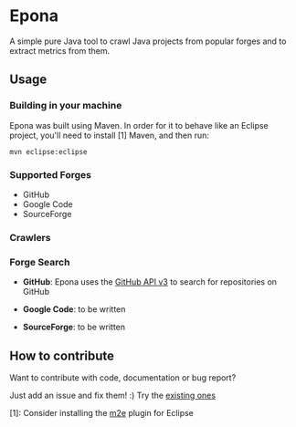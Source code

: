 # Epona

A simple pure Java tool to crawl Java projects from popular forges and to extract metrics from them.

## Usage

### Building in your machine

Epona was built using Maven. In order for it to behave like an Eclipse project, you'll need to install [1] Maven, and then run:

	mvn eclipse:eclipse

### Supported Forges

* GitHub
* Google Code
* SourceForge

### Crawlers

### Forge Search

* **GitHub**:
Epona uses the [GitHub API v3] to search for repositories on GitHub

* **Google Code**:
to be written

* **SourceForge**:
to be written

## How to contribute

Want to contribute with code, documentation or bug report?

Just add an issue and fix them! :)
Try the [existing ones](https://github.com/fjsj/epona/issues)

[1]: Consider installing the [m2e] plugin for Eclipse

[GitHub API v3]: http://developer.github.com/
[m2e]: http://eclipse.org/m2e/
